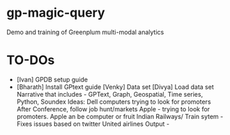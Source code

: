# gp-magic-query
Demo and training of Greenplum multi-modal analytics

# TO-DOs
- [Ivan] GPDB setup guide
- [Bharath] Install GPtext guide
[Venky] Data set 
[Divya] Load data set
Narrative that includes - GPText, Graph, Geospatial, Time series, Python, Soundex
Ideas:
Dell computers trying to look for promoters
After Conference, follow job hunt/markets
Apple - trying to look for promoters. Apple  an be computer or fruit
Indian Railways/ Train sytem - Fixes issues based on twitter
United airlines
Output - 
